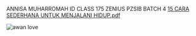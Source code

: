 ANNISA MUHARROMAH
ID CLASS 175
ZENIUS PZSIB BATCH 4
[15 CARA SEDERHANA UNTUK MENJALANI HIDUP.pdf](https://github.com/annisamuha/annisamuha.github.io/files/11010225/15.CARA.SEDERHANA.UNTUK.MENJALANI.HIDUP.pdf)

![awan love](https://user-images.githubusercontent.com/128229096/226109888-3ff9b912-d294-4117-9e72-7f9eb1e1b433.jpg)
